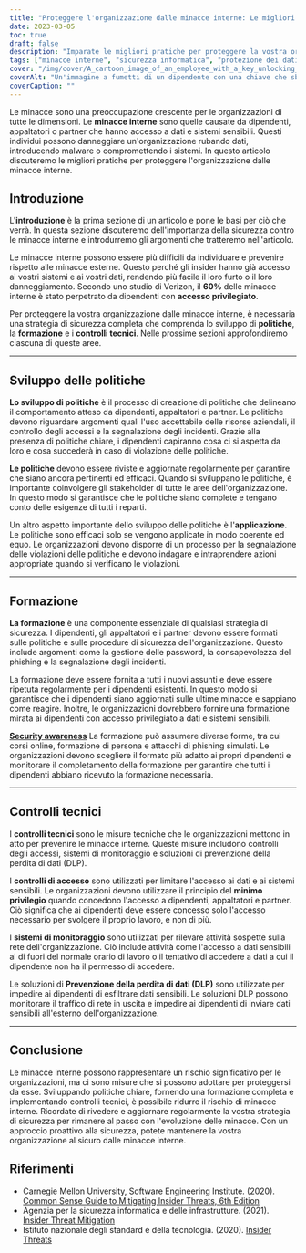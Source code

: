 ```yaml
---
title: "Proteggere l'organizzazione dalle minacce interne: Le migliori pratiche"
date: 2023-03-05
toc: true
draft: false
description: "Imparate le migliori pratiche per proteggere la vostra organizzazione dalle minacce interne causate da dipendenti, appaltatori o partner che hanno accesso a dati e sistemi sensibili."
tags: ["minacce interne", "sicurezza informatica", "protezione dei dati", "formazione dei dipendenti", "controlli tecnici", "controlli di accesso", "sviluppo della politica", "prevenzione della perdita di dati", "risposta agli incidenti", "Sicurezza informatica", "gestione del rischio", "accesso privilegiato", "consapevolezza della sicurezza", "attacchi informatici", "sicurezza della rete", "sicurezza delle informazioni", "rilevamento delle minacce", "valutazione del rischio", "politiche di sicurezza", "crimine informatico"]
cover: "/img/cover/A_cartoon_image_of_an_employee_with_a_key_unlocking_a_door.png"
coverAlt: "Un'immagine a fumetti di un dipendente con una chiave che sblocca una porta etichettata con dati sensibili mentre un altro dipendente con una lente di ingrandimento guarda con sospetto. "
coverCaption: ""
---
```

 Le minacce sono una preoccupazione crescente per le organizzazioni di tutte le dimensioni. Le **minacce interne** sono quelle causate da dipendenti, appaltatori o partner che hanno accesso a dati e sistemi sensibili. Questi individui possono danneggiare un'organizzazione rubando dati, introducendo malware o compromettendo i sistemi. In questo articolo discuteremo le migliori pratiche per proteggere l'organizzazione dalle minacce interne.

## Introduzione

L'**introduzione** è la prima sezione di un articolo e pone le basi per ciò che verrà. In questa sezione discuteremo dell'importanza della sicurezza contro le minacce interne e introdurremo gli argomenti che tratteremo nell'articolo.

Le minacce interne possono essere più difficili da individuare e prevenire rispetto alle minacce esterne. Questo perché gli insider hanno già accesso ai vostri sistemi e ai vostri dati, rendendo più facile il loro furto o il loro danneggiamento. Secondo uno studio di Verizon, il **60%** delle minacce interne è stato perpetrato da dipendenti con **accesso privilegiato**.

Per proteggere la vostra organizzazione dalle minacce interne, è necessaria una strategia di sicurezza completa che comprenda lo sviluppo di **politiche**, la **formazione** e i **controlli tecnici**. Nelle prossime sezioni approfondiremo ciascuna di queste aree.

__________

## Sviluppo delle politiche

**Lo sviluppo di politiche** è il processo di creazione di politiche che delineano il comportamento atteso da dipendenti, appaltatori e partner. Le politiche devono riguardare argomenti quali l'uso accettabile delle risorse aziendali, il controllo degli accessi e la segnalazione degli incidenti. Grazie alla presenza di politiche chiare, i dipendenti capiranno cosa ci si aspetta da loro e cosa succederà in caso di violazione delle politiche.

**Le politiche** devono essere riviste e aggiornate regolarmente per garantire che siano ancora pertinenti ed efficaci. Quando si sviluppano le politiche, è importante coinvolgere gli stakeholder di tutte le aree dell'organizzazione. In questo modo si garantisce che le politiche siano complete e tengano conto delle esigenze di tutti i reparti.

Un altro aspetto importante dello sviluppo delle politiche è l'**applicazione**. Le politiche sono efficaci solo se vengono applicate in modo coerente ed equo. Le organizzazioni devono disporre di un processo per la segnalazione delle violazioni delle politiche e devono indagare e intraprendere azioni appropriate quando si verificano le violazioni.

__________

## Formazione

**La formazione** è una componente essenziale di qualsiasi strategia di sicurezza. I dipendenti, gli appaltatori e i partner devono essere formati sulle politiche e sulle procedure di sicurezza dell'organizzazione. Questo include argomenti come la gestione delle password, la consapevolezza del phishing e la segnalazione degli incidenti.

La formazione deve essere fornita a tutti i nuovi assunti e deve essere ripetuta regolarmente per i dipendenti esistenti. In questo modo si garantisce che i dipendenti siano aggiornati sulle ultime minacce e sappiano come reagire. Inoltre, le organizzazioni dovrebbero fornire una formazione mirata ai dipendenti con accesso privilegiato a dati e sistemi sensibili.

[**Security awareness**](https://simeononsecurity.ch/articles/how-to-build-and-manage-an-effective-cybersecurity-awareness-training-program/) La formazione può assumere diverse forme, tra cui corsi online, formazione di persona e attacchi di phishing simulati. Le organizzazioni devono scegliere il formato più adatto ai propri dipendenti e monitorare il completamento della formazione per garantire che tutti i dipendenti abbiano ricevuto la formazione necessaria.

__________

## Controlli tecnici

I **controlli tecnici** sono le misure tecniche che le organizzazioni mettono in atto per prevenire le minacce interne. Queste misure includono controlli degli accessi, sistemi di monitoraggio e soluzioni di prevenzione della perdita di dati (DLP).

I **controlli di accesso** sono utilizzati per limitare l'accesso ai dati e ai sistemi sensibili. Le organizzazioni devono utilizzare il principio del **minimo privilegio** quando concedono l'accesso a dipendenti, appaltatori e partner. Ciò significa che ai dipendenti deve essere concesso solo l'accesso necessario per svolgere il proprio lavoro, e non di più.

I **sistemi di monitoraggio** sono utilizzati per rilevare attività sospette sulla rete dell'organizzazione. Ciò include attività come l'accesso a dati sensibili al di fuori del normale orario di lavoro o il tentativo di accedere a dati a cui il dipendente non ha il permesso di accedere.

Le soluzioni di **Prevenzione della perdita di dati (DLP)** sono utilizzate per impedire ai dipendenti di esfiltrare dati sensibili. Le soluzioni DLP possono monitorare il traffico di rete in uscita e impedire ai dipendenti di inviare dati sensibili all'esterno dell'organizzazione.

__________

## Conclusione

Le minacce interne possono rappresentare un rischio significativo per le organizzazioni, ma ci sono misure che si possono adottare per proteggersi da esse. Sviluppando politiche chiare, fornendo una formazione completa e implementando controlli tecnici, è possibile ridurre il rischio di minacce interne. Ricordate di rivedere e aggiornare regolarmente la vostra strategia di sicurezza per rimanere al passo con l'evoluzione delle minacce. Con un approccio proattivo alla sicurezza, potete mantenere la vostra organizzazione al sicuro dalle minacce interne.

## Riferimenti

- Carnegie Mellon University, Software Engineering Institute. (2020). [Common Sense Guide to Mitigating Insider Threats, 6th Edition](https://resources.sei.cmu.edu/library/asset-view.cfm?assetid=508010)
- Agenzia per la sicurezza informatica e delle infrastrutture. (2021). [Insider Threat Mitigation](https://www.cisa.gov/topics/physical-security/insider-threat-mitigation)
- Istituto nazionale degli standard e della tecnologia. (2020). [Insider Threats](https://csrc.nist.gov/glossary/term/insider_threat)
